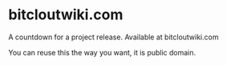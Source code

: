 # bitcloutwiki.com

A countdown for a project release.
Available at bitcloutwiki.com

You can reuse this the way you want, it is public domain.
